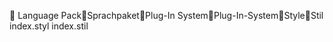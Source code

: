       Language Pack   Sprachpaket   Plug-In System   Plug-In-System   Style   Stil
   index.styl
   index.stil